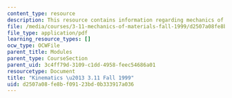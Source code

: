 ```yaml
---
content_type: resource
description: This resource contains information regarding mechanics of materials.
file: /media/courses/3-11-mechanics-of-materials-fall-1999/d2507a08fe8bf09123bd0b333917a036_MIT3_11F99_kin.pdf
file_type: application/pdf
learning_resource_types: []
ocw_type: OCWFile
parent_title: Modules
parent_type: CourseSection
parent_uid: 3c4ff79d-3109-c1dd-4958-feec54686a01
resourcetype: Document
title: "Kinematics \u2013 3.11 Fall 1999"
uid: d2507a08-fe8b-f091-23bd-0b333917a036
---
```

